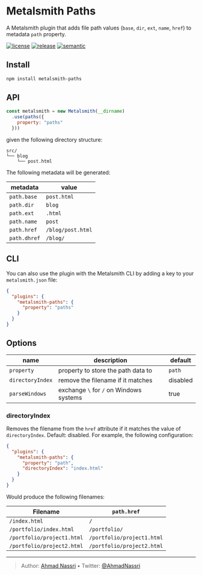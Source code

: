 # Metalsmith Paths

A Metalsmith plugin that adds file path values (`base`, `dir`, `ext`, `name`, `href`) to metadata `path` property.

[![license][license-img]][license-url]
[![release][release-img]][release-url]
[![semantic][semantic-img]][semantic-url]

## Install

``` bash
npm install metalsmith-paths
```

## API

``` js
const metalsmith = new Metalsmith(__dirname)
  .use(paths({
    property: "paths"
  }))
```

given the following directory structure:

``` plain
src/
└── blog
    └── post.html
```

The following metadata will be generated:

| metadata     | value             |
|--------------|-------------------|
| `path.base`  | `post.html`       |
| `path.dir`   | `blog`            |
| `path.ext`   | `.html`           |
| `path.name`  | `post`            |
| `path.href`  | `/blog/post.html` |
| `path.dhref` | `/blog/`          |

## CLI

You can also use the plugin with the Metalsmith CLI by adding a key to your `metalsmith.json` file:

``` json
{
  "plugins": {
    "metalsmith-paths": {
      "property": "paths"
    }
  }
}
```

## Options

| name             | description                        | default   |
| ---------------- | ---------------------------------- | --------- |
| `property`       | property to store the path data to | `path`    |
| `directoryIndex` | remove the filename if it matches  | disabled  |
| `parseWindows`   | exchange `\` for `/` on Windows systems  | true  |

### directoryIndex

Removes the filename from the `href` attribute if it matches the value of
`directoryIndex`. Default: disabled. For example, the following configuration:

``` json
{
  "plugins": {
    "metalsmith-paths": {
      "property": "path",
      "directoryIndex": "index.html"
    }
  }
}
```

Would produce the following filenames:

| Filename                      | `path.href`                   |
| ----------------------------- | ----------------------------- |
| `/index.html`                 | `/`                           |
| `/portfolio/index.html`       | `/portfolio/`                 |
| `/portfolio/project1.html`    | `/portfolio/project1.html`    |
| `/portfolio/project2.html`    | `/portfolio/project2.html`    |

----
> Author: [Ahmad Nassri](https://www.ahmadnassri.com/) &bull;
> Twitter: [@AhmadNassri](https://twitter.com/AhmadNassri)

[license-url]: LICENSE
[license-img]: https://badgen.net/github/license/ahmadnassri/node-metalsmith-paths

[release-url]: https://github.com/ahmadnassri/node-metalsmith-paths/releases
[release-img]: https://badgen.net/github/release/ahmadnassri/node-metalsmith-paths

[semantic-url]: https://github.com/ahmadnassri/node-metalsmith-paths/actions?query=workflow%3Arelease
[semantic-img]: https://badgen.net/badge/📦/semantically%20released/blue
